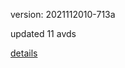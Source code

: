 version: 2021112010-713a

updated 11 avds

[details](https://github.com/0x74f917491bfa7ebfa379/ali_avd_db/blob/master/change_log/2021/11/20/10/713a.txt)